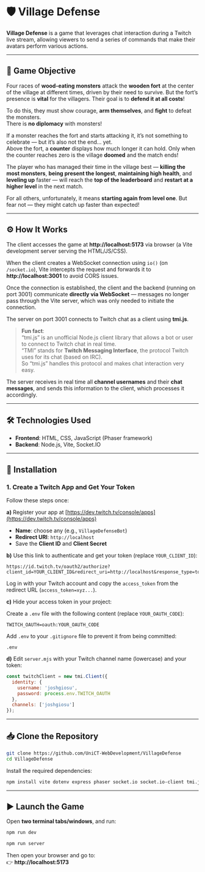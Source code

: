 
# 🛡️ Village Defense

**Village Defense** is a game that leverages chat interaction during a Twitch live stream, allowing viewers to send a series of commands that make their avatars perform various actions.

---

## 🎯 Game Objective

Four races of **wood-eating monsters** attack the **wooden fort** at the center of the village at different times, driven by their need to survive. But the fort’s presence is **vital** for the villagers. Their goal is to **defend it at all costs**!  

To do this, they must show courage, **arm themselves**, and **fight** to defeat the monsters.  
There is **no diplomacy** with monsters!

If a monster reaches the fort and starts attacking it, it’s not something to celebrate — but it’s also not the end... yet.  
Above the fort, a **counter** displays how much longer it can hold. Only when the counter reaches zero is the village **doomed** and the match ends!

The player who has managed their time in the village best — **killing the most monsters**, **being present the longest**, **maintaining high health**, and **leveling up** faster — will reach the **top of the leaderboard** and **restart at a higher level** in the next match.  

For all others, unfortunately, it means **starting again from level one**. But fear not — they might catch up faster than expected!

---

## ⚙️ How It Works

The client accesses the game at **http://localhost:5173** via browser (a Vite development server serving the HTML/JS/CSS).  

When the client creates a WebSocket connection using `io()` (on `/socket.io`), Vite intercepts the request and forwards it to **http://localhost:3001** to avoid CORS issues.  

Once the connection is established, the client and the backend (running on port 3001) communicate **directly via WebSocket** — messages no longer pass through the Vite server, which was only needed to initiate the connection.  

The server on port 3001 connects to Twitch chat as a client using **tmi.js**.

> **Fun fact**:  
> “tmi.js” is an unofficial Node.js client library that allows a bot or user to connect to Twitch chat in real time.  
> “TMI” stands for **Twitch Messaging Interface**, the protocol Twitch uses for its chat (based on IRC).  
> So “tmi.js” handles this protocol and makes chat interaction very easy.

The server receives in real time all **channel usernames** and their **chat messages**, and sends this information to the client, which processes it accordingly.

---

## 🛠 Technologies Used

- **Frontend**: HTML, CSS, JavaScript (Phaser framework)  
- **Backend**: Node.js, Vite, Socket.IO

---

## 🔧 Installation

### 1. Create a Twitch App and Get Your Token

Follow these steps once:

**a)** Register your app at [https://dev.twitch.tv/console/apps](https://dev.twitch.tv/console/apps)  
- **Name**: choose any (e.g., `VillageDefenseBot`)  
- **Redirect URI**: `http://localhost`  
- Save the **Client ID** and **Client Secret**

**b)** Use this link to authenticate and get your token (replace `YOUR_CLIENT_ID`):

```
https://id.twitch.tv/oauth2/authorize?client_id=YOUR_CLIENT_ID&redirect_uri=http://localhost&response_type=token&scope=chat:read+chat:edit
```

Log in with your Twitch account and copy the `access_token` from the redirect URL (`access_token=xyz...`).

**c)** Hide your access token in your project:

Create a `.env` file with the following content (replace `YOUR_OAUTH_CODE`):

```
TWITCH_OAUTH=oauth:YOUR_OAUTH_CODE
```

Add `.env` to your `.gitignore` file to prevent it from being committed:

```
.env
```

**d)** Edit `server.mjs` with your Twitch channel name (lowercase) and your token:

```js
const twitchClient = new tmi.Client({
  identity: {
    username: 'joshgiosu',
    password: process.env.TWITCH_OAUTH
  },
  channels: ['joshgiosu']
});
```

---

## 📥 Clone the Repository

```bash
git clone https://github.com/UniCT-WebDevelopment/VillageDefense
cd VillageDefense
```

Install the required dependencies:

```bash
npm install vite dotenv express phaser socket.io socket.io-client tmi.js
```

---

## ▶️ Launch the Game

Open **two terminal tabs/windows**, and run:

```bash
npm run dev
```

```bash
npm run server
```

Then open your browser and go to:  
👉 **http://localhost:5173**
